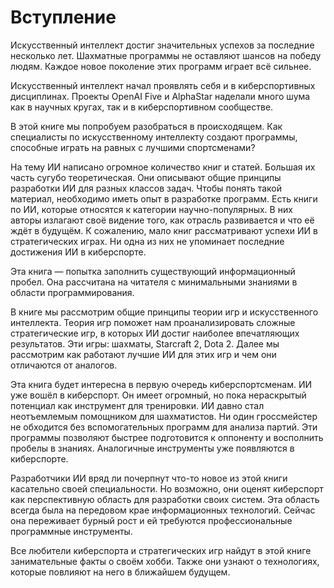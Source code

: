 # Вступление

Искусственный интеллект достиг значительных успехов за последние несколько лет. Шахматные программы не оставляют шансов на победу людям. Каждое новое поколение этих программ играет всё сильнее.

Искусственный интеллект начал проявлять себя и в киберспортивных дисциплинах. Проекты OpenAI Five и AlphaStar наделали много шума как в научных кругах, так и в киберспортивном сообществе.

В этой книге мы попробуем разобраться в происходящем. Как специалисты по искусственному интеллекту создают программы, способные играть на равных с лучшими спортсменами?

На тему ИИ написано огромное количество книг и статей. Большая их часть сугубо теоретическая. Они описывают общие принципы разработки ИИ для разных классов задач. Чтобы понять такой материал, необходимо иметь опыт в разработке программ. Есть книги по ИИ, которые относятся к категории научно-популярных. В них авторы излагают своё видение того, как отрасль развивается и что её ждёт в будущём. К сожалению, мало книг рассматривают успехи ИИ в стратегических играх. Ни одна из них не упоминает последние достижения ИИ в киберспорте.

Эта книга — попытка заполнить существующий информационный пробел. Она рассчитана на читателя с минимальными знаниями в области программирования.

В книге мы рассмотрим общие принципы теории игр и искусственного интеллекта. Теория игр поможет нам проанализировать сложные стратегические игр, в которых ИИ достиг наиболее впечатляющих результатов. Эти игры: шахматы, Starcraft 2, Dota 2. Далее мы рассмотрим как работают лучшие ИИ для этих игр и чем они отличаются от аналогов.

Эта книга будет интересна в первую очередь киберспортсменам. ИИ уже вошёл в киберспорт. Он имеет огромный, но пока нераскрытый потенциал как инструмент для тренировки. ИИ давно стал неотъемлемым помощником для шахматистов. Ни один гроссмейстер не обходится без вспомогательных программ для анализа партий. Эти программы позволяют быстрее подготовится к оппоненту и восполнить пробелы в знаниях. Аналогичные инструменты уже появляются в киберспорте.

Разработчики ИИ вряд ли почерпнут что-то новое из этой книги касательно своей специальности. Но возможно, они оценят киберспорт как перспективную область для разработки своих систем. Эта область всегда была на передовом крае информационных технологий. Сейчас она переживает бурный рост и ей требуются профессиональные программные инструменты.

Все любители киберспорта и стратегических игр найдут в этой книге занимательные факты о своём хобби. Также они узнают о технологиях, которые повлияют на него в ближайшем будущем.